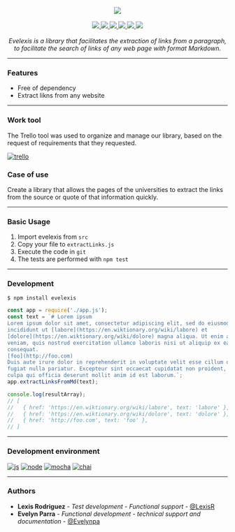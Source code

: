 
<p align="center">
    <img src="https://s9.postimg.org/afxksgdov/logo_opt.png"><br><br>
  <a href="https://github.com/Evelynpa/extract-links-from-md">
	  <img src="https://s17.postimg.org/op1jl2ifz/dependency.png">
  </a> 
 <a href="https://www.npmjs.com/package/extract-link-evelexis">
	  <img src="https://s17.postimg.org/az70brv6n/npm.png">
  </a> 
   <a href="https://github.com/Evelynpa/extract-links-from-md">
	  <img src="https://s17.postimg.org/3s5bg4phb/release.png">
  </a> 
  <a href="https://github.com/Evelynpa/extract-links-from-md">
	 <img src="https://camo.githubusercontent.com/f7b824b6bb484f4729282103fe2d6cd69988c4f9/68747470733a2f2f696d672e736869656c64732e696f2f6e706d2f64742f646973706c61792e6a732e737667">
  </a> 
   <a href="https://www.isc.org/downloads/software-support-policy/isc-license/">
	 <img src="https://s9.postimg.org/u6uec6uu7/release.png">
  </a> 
  <a href="https://github.com/Evelynpa/extract-links-from-md">
	  <img src="https://s9.postimg.org/no65cq5db/javascript.png">
  </a> 
  <br><br>
<i>
Evelexis is a library that facilitates the extraction of links from a paragraph, to facilitate the search of links of any web page with format Markdown.
</i>
</p>

----------

### Features
 - Free of dependency
 - Extract likns from any website

----------
### Work tool

The Trello tool was used to organize and manage our library, based on the request of requirements that they requested.

[![trello](https://s9.postimg.org/wmw7q4sdb/release.png)](https://trello.com/b/2cZmkhl1/libreria-javascript)


### Case of use 

Create a library that allows the pages of the universities to extract the links from the source or quote of that information quickly.

----------

### Basic Usage

 1. Import evelexis from ``src``
 2. Copy your file to ``extractLinks.js``
 3. Execute the code in ``git``
 4. The tests are performed with ``npm test``
 
----------

### Development

`$ npm install evelexis`

```javascript
const app = require('./app.js');
const text = `# Lorem ipsum
Lorem ipsum dolor sit amet, consectetur adipiscing elit, sed do eiusmod tempor
incididunt ut [labore](https://en.wiktionary.org/wiki/labore) et
[dolore](https://en.wiktionary.org/wiki/dolore) magna aliqua. Ut enim ad minim
veniam, quis nostrud exercitation ullamco laboris nisi ut aliquip ex ea commodo
consequat.
[foo](http://foo.com)
Duis aute irure dolor in reprehenderit in voluptate velit esse cillum dolore eu
fugiat nulla pariatur. Excepteur sint occaecat cupidatat non proident, sunt in
culpa qui officia deserunt mollit anim id est laborum.`;
app.extractLinksFromMd(text);

console.log(resultArray);
// [
//   { href: 'https://en.wiktionary.org/wiki/labore', text: 'labore' },
//   { href: 'https://en.wiktionary.org/wiki/dolore', text: 'dolore' },
//   { href: 'http://foo.com', text: 'foo' },
// ]
```
----------


### Development environment 
[![js](https://s17.postimg.org/e7g32rh6n/javascript.png)](https://github.com/Evelynpa/extract-links-from-md/tree/evelexis)
[![node](https://s17.postimg.org/wn0k0dddb/release.png)](https://github.com/Evelynpa/extract-links-from-md/tree/evelexis)
[![mocha](https://s17.postimg.org/lbxwbnbjj/release.png)](https://github.com/Evelynpa/extract-links-from-md/tree/evelexis)
[![chai](https://s17.postimg.org/bdcxpnf3z/npm.png)](https://github.com/Evelynpa/extract-links-from-md/tree/evelexis)

----------
### Authors

-   **Lexis Rodriguez** - *Test development - Functional support* -  [@LexisR](https://github.com/lexisr)
-   **Evelyn Parra** - *Functional development - technical support and documentation* -  [@Evelynpa](https://github.com/Evelynpa)